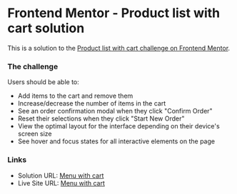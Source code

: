 # Frontend Mentor - Product list with cart solution

This is a solution to the [Product list with cart challenge on Frontend Mentor](https://www.frontendmentor.io/challenges/product-list-with-cart-5MmqLVAp_d).

### The challenge

Users should be able to:

-  Add items to the cart and remove them
-  Increase/decrease the number of items in the cart
-  See an order confirmation modal when they click "Confirm Order"
-  Reset their selections when they click "Start New Order"
-  View the optimal layout for the interface depending on their device's screen size
-  See hover and focus states for all interactive elements on the page

### Links

-  Solution URL: [Menu with cart](https://www.frontendmentor.io/solutions/dessert-menu-with-cart---react-and-tailwind-catBhimyvm)
-  Live Site URL: [Menu with cart](https://ali-hkh.github.io/menu-with-cart-react/)
